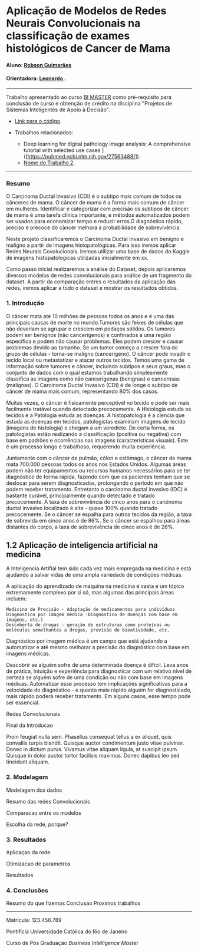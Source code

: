 
# Aplicação de  Modelos de Redes Neurais Convolucionais na classificação de exames histológicos de Cancer de Mama

#### Aluno: [Robson Guimarães](https://github.com/rguimaraesbr)
#### Orientadora: [Leonardo ](https://github.com/link_do_github).

---

Trabalho apresentado ao curso [BI MASTER](https://ica.puc-rio.ai/bi-master) como pré-requisito para conclusão de curso e obtenção de crédito na disciplina "Projetos de Sistemas Inteligentes de Apoio à Decisão".

<!-- para os links a seguir, caso os arquivos estejam no mesmo repositório que este README, não há necessidade de incluir o link completo: basta incluir o nome do arquivo, com extensão, que o GitHub completa o link corretamente -->
- [Link para o código](https://github.com/HealthCareAI). <!-- caso não aplicável, remover esta linha -->


- Trabalhos relacionados: <!-- caso não aplicável, remover estas linhas -->
    - Deep learning for digital pathology image analysis: A comprehensive tutorial with selected use cases ]([https://pubmed.ncbi.nlm.nih.gov/27563488/]).
    - [Nome do Trabalho 2](https://link_do_trabalho.com).

---

### Resumo

O Carcinoma Ductal Invasivo (CDI) é o subtipo mais comum de todos os cânceres de mama. O câncer de mama é a forma mais comum de câncer em mulheres. Identificar e categorizar com precisão os subtipos de câncer de mama é uma tarefa clínica importante, e métodos automatizados podem ser usados para economizar tempo e reduzir erros.O diagnóstico rápido, preciso e precoce do câncer melhora a probabilidade de sobrevivência. 

Neste projeto classificaremos o Carcinoma Ductal Invasivo em  benigno e maligno a partir de imagens histopatológicas. Para isso iremos aplicar Redes Neurais Covolucionais. Iremos utilizar uma base de dados do Kaggle de imagens histopatologicas utilizadas inicialmente em xx.

Como passo inicial realizaremos a análise do Dataset, depois aplicaremos diversos modelos de redes convolucionais para análise de um fragmento do dataset. A partir da comparação entres o resultados da aplicação das redes, iremos aplicar a todo o dataset e mostrar os resultados obtidos.



### 1. Introdução

O câncer mata até 10 milhões de pessoas todos os anos e é uma das principais causas de morte no mundo.Tumores são feixes de células que não deveriam se agrupar e crescem em pedaços sólidos. Os tumores podem ser benignos (não cancerígenos) e confinados a uma região específica e podem não causar problemas. Eles podem crescer e causar problemas devido ao tamanho. Se um tumor começa a crescer fora do grupo de células - torna-se maligno (cancerígeno). O câncer pode invadir o tecido local ou metastatizar e atacar outros tecidos. Temos uma gama de informação sobre tumores e câncer, incluindo subtipos e seus graus, mas o conjunto de dados com o qual estamos trabalhando simplesmente classifica as imagens como não cancerígenas (benignas) e cancerosas (malignas). O Carcinoma Ductal Invasivo (CDI) é de longe o subtipo de câncer de mama mais comum, representando 80% dos casos.

Muitas vezes, o câncer é fisicamente perceptível no tecido e pode ser mais facilmente tratável quando detectado precocemente. A Histologia estuda os tecidos e a Patologia estuda as doenças. A histopatologia é a ciencia que estuda as doenças em tecidos,  patologistas examinam imagens de tecido (imagens de histologia) e chegam a um veredicto. De certa forma, os patologistas estão realizando a classificação (positiva ou negativa) com base em padrões e ocorrências nas imagens (características visuais). Este é um processo longo e trabalhoso, requerendo muita experiência.

Juntamente com o câncer de pulmão, cólon e estômago, o câncer de mama mata 700.000 pessoas todos os anos nos Estados Unidos. Algumas áreas podem não ter equipamentos ou recursos humanos necessários para se ter diagnóstico de forma rápida, fazendo com que os pacientes tenham que se deslocar para serem diagnosticados, prolongando o período em que não podem receber tratamento. Entretanto o carcinoma ductal invasivo (IDC) é bastante curável, principalmente quando detectado e tratado precocemente. A taxa de sobrevivência de cinco anos para o carcinoma ductal invasivo localizado é alta - quase 100% quando tratado precocemente. Se o câncer se espalha para outros tecidos da região, a taxa de sobrevida em cinco anos é de 86%. Se o câncer se espalhou para áreas distantes do  corpo, a taxa de sobrevivência de cinco anos é de 28%.

## 1.2 Aplicação de inteligencia artificial na medicina

A Inteligencia Artifial tem sido cada vez mais empregada na medicina e está ajudando a salvar vidas de uma ampla variedade de condições médicas. 

A aplicação do aprendizado de máquina na medicina é vasta e um tópico extremamente complexo por si só, mas algumas das principais áreas incluem:

    Medicina de Precisão - Adaptação de medicamentos para indivíduos
    Diagnóstico por imagem médica -Diagnóstico de doenças com base em imagens, etc.)
    Descoberta de drogas - geração de estruturas como proteínas ou moléculas semelhantes a drogas, previsão de bioatividade, etc.


Diagnóstico por imagem médica é um campo que está ajudando a automatizar e até mesmo melhorar a precisão do diagnóstico com base em imagens médicas.

Descobrir se alguém sofre de uma determinada doença é difícil. Leva anos de prática, intuição e experiência para diagnosticar com um relativo nível de certeza se alguém sofre de uma condição ou não com base em imagens médicas. Automatizar esse processo tem implicações significativas para a velocidade do diagnóstico - e quanto mais rápido alguém for diagnosticado, mais rápido poderá receber tratamento. Em alguns casos, esse tempo pode ser essencial.


Redes Convolucionais

Final da Introducao



Proin feugiat nulla sem. Phasellus consequat tellus a ex aliquet, quis convallis turpis blandit. Quisque auctor condimentum justo vitae pulvinar. Donec in dictum purus. Vivamus vitae aliquam ligula, at suscipit ipsum. Quisque in dolor auctor tortor facilisis maximus. Donec dapibus leo sed tincidunt aliquam.

### 2. Modelagem

Modelagem dos dados

Resumo das redes Convolucionais

Comparacao entre os modelos 

Escolha da rede, porque?

### 3. Resultados

Aplicaçao da rede 

Otimizacao de parametros

Resultados


### 4. Conclusões

Resumo do que fizemos
Conclusao
Proximos trabalhos

---

Matrícula: 123.456.789

Pontifícia Universidade Católica do Rio de Janeiro

Curso de Pós Graduação *Business Intelligence Master*

